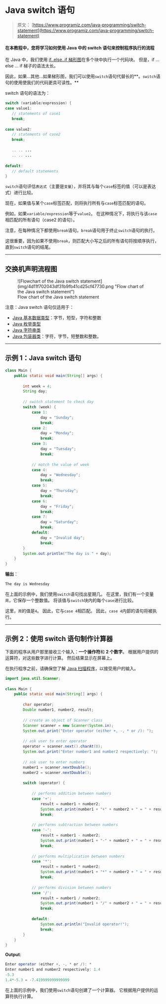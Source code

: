 # Java switch 语句

> 原文： [https://www.programiz.com/java-programming/switch-statement](https://www.programiz.com/java-programming/switch-statement)

#### 在本教程中，您将学习如何使用 Java 中的 switch 语句来控制程序执行的流程

在 Java 中，我们使用 [if..else..if 梯形图](/java-programming/if-else-statement#if-else-ladder "Java if..else..if ladder")在多个块中执行一个代码块。 但是，if ... else ... if 梯子的语法太长。

因此，如果...其他...如果梯形图，我们可以使用`switch`语句代替长的**。`switch`语句的使用使我们的代码更具可读性。**

switch 语句的语法为：

```java
switch (variable/expression) {
case value1:
   // statements of case1
   break;

case value2:
   // statements of case2
   break;

   .. .. ...
   .. .. ...

default:
   // default statements
} 
```

`switch`语句评估`表达式`（主要是`变量`），并将其与每个`case`标签的值（可以是表达式）进行比较。

现在，如果值与某个`case`标签匹配，则将执行所有与`case`标签匹配的语句。

例如，如果`variable/expression`等于`value2`。 在这种情况下，将执行与该`case`相匹配的所有语句（case2 的语句）。

注意，在每种情况下都使用`break`语句。`break`语句用于终止`switch`语句的执行。

这很重要，因为如果不使用`break`，则匹配大小写之后的所有语句将按顺序执行，直到`switch`语句的结尾。

* * *

## 交换机声明流程图

<figure>![Flowchart of the Java switch statement](img/4d11f702043df31b9fb41cd25cf47730.png "Flow chart of the Java switch statement")

<figcaption>Flow chart of the Java switch statement</figcaption>

</figure>

注意：Java switch 语句仅适用于：

*   [Java 基本数据类型](/java-programming/variables-primitive-data-types#data-types "Java Primitive data types")：字节，短型，字符和整数
*   [Java 枚举类型](/java-programming/enums "Java Enumerated types")
*   [Java 字符串类](/java-programming/string "Java String Class")
*   [Java 包装器类](/java-programming/wrapper "Java Wrapper Classes")：字符，字节，短整数和整数。

* * *

## 示例 1：Java switch 语句

```java
class Main {
    public static void main(String[] args) {

        int week = 4;
        String day;

        // switch statement to check day
        switch (week) {
            case 1:
                day = "Sunday";
                break;
            case 2:
                day = "Monday";
                break;
            case 3:
                day = "Tuesday";
                break;

            // match the value of week
            case 4:
                day = "Wednesday";
                break;
            case 5:
                day = "Thursday";
                break;
            case 6:
                day = "Friday";
                break;
            case 7:
                day = "Saturday";
                break;
            default:
                day = "Invalid day";
                break;
        }
        System.out.println("The day is " + day);
    }
} 
```

**输出**：

```java
The day is Wednesday 
```

在上面的示例中，我们使用`switch`语句找出星期几。 在这里，我们有一个变量`周`，它保存一个整数值。 将该值与`switch`块内的每个`case`进行比较。

这里，`周`的值是`4`。 因此，它与`case 4`相匹配。 因此，`case 4`内部的语句将被执行。

* * *

## 示例 2：使用 switch 语句制作计算器

下面的程序从用户那里接收三个输入：**一个操作符**和 **2 个数字**。 根据用户提供的运算符，对这些数字进行计算。 然后结果显示在屏幕上。

在执行程序之前，请确保您了解 [Java 扫描程序](/java-programming/scanner "Java Scanner")，以接受用户的输入。

```java
import java.util.Scanner;

class Main {
    public static void main(String[] args) {

        char operator;
        Double number1, number2, result;

        // create an object of Scanner class
        Scanner scanner = new Scanner(System.in);
        System.out.print("Enter operator (either +, -, * or /): ");

        // ask user to enter operator
        operator = scanner.next().charAt(0);
        System.out.print("Enter number1 and number2 respectively: ");

        // ask user to enter numbers
        number1 = scanner.nextDouble();
        number2 = scanner.nextDouble();

        switch (operator) {

            // performs addition between numbers
            case '+':
                result = number1 + number2;
                System.out.print(number1 + "+" + number2 + " = " + result);
                break;

            // performs subtraction between numbers
            case '-':
                result = number1 - number2;
                System.out.print(number1 + "-" + number2 + " = " + result);
                break;

            // performs multiplication between numbers
            case '*':
                result = number1 * number2;
                System.out.print(number1 + "*" + number2 + " = " + result);
                break;

            // performs division between numbers
            case '/':
                result = number1 / number2;
                System.out.print(number1 + "/" + number2 + " = " + result);
                break;

            default:
                System.out.println("Invalid operator!");
                break;
        }
    }
} 
```

**Output**:

```java
Enter operator (either +, -, * or /): *
Enter number1 and number2 respectively: 1.4
-5.3
1.4*-5.3 = -7.419999999999999 
```

在上面的示例中，我们使用`switch`语句创建了一个计算器。 它根据用户提供的运算符执行计算。